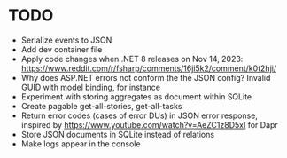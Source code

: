 # TODO

- Serialize events to JSON
- Add dev container file
- Apply code changes when .NET 8 releases on Nov 14, 2023: https://www.reddit.com/r/fsharp/comments/16ji5k2/comment/k0t2hji/
- Why does ASP.NET errors not conform the the JSON config? Invalid GUID with model binding, for instance
- Experiment with storing aggregates as document within SQLite
- Create pagable get-all-stories, get-all-tasks
- Return error codes (cases of error DUs) in JSON error response, inspired by https://www.youtube.com/watch?v=AeZC1z8D5xI for Dapr
- Store JSON documents in SQLite instead of relations
- Make logs appear in the console
 